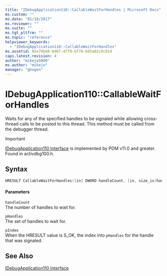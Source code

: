 ```yaml
---
title: "IDebugApplication110::CallableWaitForHandles | Microsoft Docs"
ms.custom: ""
ms.date: "01/18/2017"
ms.reviewer: ""
ms.suite: ""
ms.tgt_pltfrm: ""
ms.topic: "reference"
helpviewer_keywords: 
  - "IDebugApplication110::CallableWaitForHandles"
ms.assetid: 02e79b60-0d67-47f9-bf78-b65a02c9c014
caps.latest.revision: 4
author: "mikejo5000"
ms.author: "mikejo"
manager: "ghogen"
---
```

# IDebugApplication110::CallableWaitForHandles
Waits for any of the specified handles to be signaled while allowing cross-thread calls to be posted to this thread. This method must be called from the debugger thread.  
  
> [!IMPORTANT]
> [IDebugApplication110 Interface](../../winscript/reference/idebugapplication110-interface.md) is implemented by PDM v11.0 and greater. Found in activdbg100.h.  
  
## Syntax  
  
```cpp  
HRESULT CallableWaitForHandles([in] DWORD handleCount, [in, size_is(handleCount)] const HANDLE* pHandles, [out] DWORD* pIndex);  
```  
  
#### Parameters  
 `handleCount`  
 The number of handles to wait for.  
  
 `pHandles`  
 The set of handles to wait for.  
  
 `pIndex`  
 When the HRESULT value is S_OK, the index into `pHandles` for the handle that was signaled.  
  
## See Also  
 [IDebugApplication110 Interface](../../winscript/reference/idebugapplication110-interface.md)